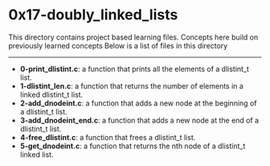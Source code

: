 # 0x17-doubly_linked_lists
This directory contains project based learning files.
Concepts here build on previously learned concepts
Below is a list of files in this directory

---
- **0-print_dlistint.c**: a function that prints all the elements of a dlistint_t list. 
- **1-dlistint_len.c**: a function that returns the number of elements in a linked dlistint_t list.
- **2-add_dnodeint.c**: a function that adds a new node at the beginning of a dlistint_t list.
- **3-add_dnodeint_end.c**: a function that adds a new node at the end of a dlistint_t list.
- **4-free_dlistint.c**: a function that frees a dlistint_t list.
- **5-get_dnodeint.c**: a function that returns the nth node of a dlistint_t linked list.
